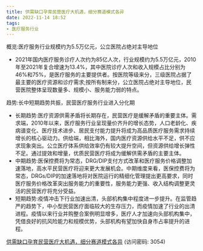 ```yaml
---
title: 供需缺口孕育民营医疗大机遇，细分赛道模式各异
date: 2022-11-14 18:52
tags:
- 医疗服务行业
---
```

概览:医疗服务行业规模约为5.5万亿元，公立医院占绝对主导地位
- 2021年国内医疗服务诊疗人次约为85亿人次，行业规模约为5.5万亿元，2010年至2021年复合增速为13.4%，其中医院诊疗人次和收入规模占比分别为46%和75%，是医疗服务的主要提供者。按医院等级来分，三级医院占据了最主要的医疗资源和诊疗需求;按所有制来分，公立医院占绝对主导地位，民营医院整体呈现数量多、规模小、服务能力弱的特点。
<!-- more -->
趋势:长中短期趋势共振，民营医疗服务行业进入分化期
- 长期趋势:医疗资源供需矛盾将长期存在，民营医疗是缓解矛盾的重要主体。需求端，2010年以来，医疗服务行业呈现量价齐升的增长态势，人口老龄化、疾病谱变化、医疗技术进步、居民支付能力提升将成为高品质医疗服务需求持续增长的核心驱动力。供给端，相比海外，国内医疗资源供给水平不足，供不应求现象突出。公立医疗体系供给效率仍有较大提升空间，但资源供给增长弹性不足。通过提效和增量，优质民营医疗将成为缓解供需矛盾的主要主体。
- 中期趋势:医保控费将为常态，DRG/DIP支付方式改革和医疗服务价格调整加速落地，高水平民营医疗将迎来更大发展机会。中期维度来看，医保控费将为常态，DRGs/DIP的加速落地将对医院运行的精细化管理提出更高要求，同时医疗服务价格改革突出服务能力的重要性，服务能力更强、收入结构调整更灵活的民营医疗将充分受益。
- 短期趋势:疫情冲击下行业加速出清，头部机构集中程度进一步提升。在监管趋严的趋势下，中小型民营医疗面临较大的生存压力，而疫情加速了行业的出清进程。疫情以来行业并购整合案例明显增多，医疗人才加速向头部机构集中，凭借良好的抗风险能力和规模优势，头部机构有望加快自身市占率提升的进程。

[供需缺口孕育民营医疗大机遇，细分赛道模式各异](https://url12.ctfile.com/f/3948612-723571081-fddc17?p=3054)
(访问密码: 3054)
